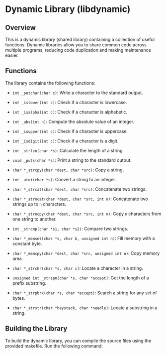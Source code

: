 # Dynamic Library (libdynamic)

## Overview

This is a dynamic library (shared library) containing a collection of useful functions. Dynamic libraries allow you to share common code across multiple programs, reducing code duplication and making maintenance easier.

## Functions

The library contains the following functions:

- `int _putchar(char c)`: Write a character to the standard output.

- `int _islower(int c)`: Check if a character is lowercase.

- `int _isalpha(int c)`: Check if a character is alphabetic.

- `int _abs(int n)`: Compute the absolute value of an integer.

- `int _isupper(int c)`: Check if a character is uppercase.

- `int _isdigit(int c)`: Check if a character is a digit.

- `int _strlen(char *s)`: Calculate the length of a string.

- `void _puts(char *s)`: Print a string to the standard output.

- `char *_strcpy(char *dest, char *src)`: Copy a string.

- `int _atoi(char *s)`: Convert a string to an integer.

- `char *_strcat(char *dest, char *src)`: Concatenate two strings.

- `char *_strncat(char *dest, char *src, int n)`: Concatenate two strings up to `n` characters.

- `char *_strncpy(char *dest, char *src, int n)`: Copy `n` characters from one string to another.

- `int _strcmp(char *s1, char *s2)`: Compare two strings.

- `char *_memset(char *s, char b, unsigned int n)`: Fill memory with a constant byte.

- `char *_memcpy(char *dest, char *src, unsigned int n)`: Copy memory area.

- `char *_strchr(char *s, char c)`: Locate a character in a string.

- `unsigned int _strspn(char *s, char *accept)`: Get the length of a prefix substring.

- `char *_strpbrk(char *s, char *accept)`: Search a string for any set of bytes.

- `char *_strstr(char *haystack, char *needle)`: Locate a substring in a string.

## Building the Library

To build the dynamic library, you can compile the source files using the provided makefile. Run the following command:


